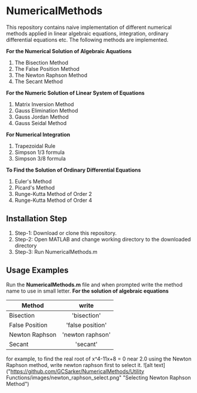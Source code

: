 # NumericalMethods
This repository contains naive implementation of different numerical methods applied in linear algebraic equations, integration, ordinary differential equations etc. The following methods are implemented.

**For the Numerical Solution of Algebraic Aquations**
1. The Bisection Method
2. The False Position Method
3. The Newton Raphson Method
4. The Secant Method

**For the Numeric Solution of Linear System of Equations**
1. Matrix Inversion Method
2. Gauss Elimination Method
3. Gauss Jordan Method
4. Gauss Seidal Method

**For Numerical Integration**
1. Trapezoidal Rule
2. Simpson 1/3 formula
3. Simpson 3/8 formula

**To Find the Solution of Ordinary Differential Equations**
1. Euler's Method
2. Picard's Method
3. Runge-Kutta Method of Order 2
4. Runge-Kutta Method of Order 4

## Installation Step
1. Step-1: Download or clone this repository.
2. Step-2: Open MATLAB and change working directory to the downloaded directory
3. Step-3: Run NumericalMethods.m

## Usage Examples
Run the **NumericalMethods.m** file and when prompted write the method name to use in small letter.
**For the solution of algebraic equations**


| Method        | write           |
| ------------- |:-------------:  |
| Bisection     | 'bisection'     |
| False Position| 'false position'|
| Newton Raphson| 'newton raphson'|
| Secant        | 'secant'        |

for example, to find the real root of x^4-11x+8 = 0 near 2.0  using the Newton Raphson method, write newton raphson first to select it.
![alt text]("https://github.com/GCSarker/NumericalMethods/Utility Functions/images/newton_raphson_select.png" "Selecting Newton Raphson Method")
